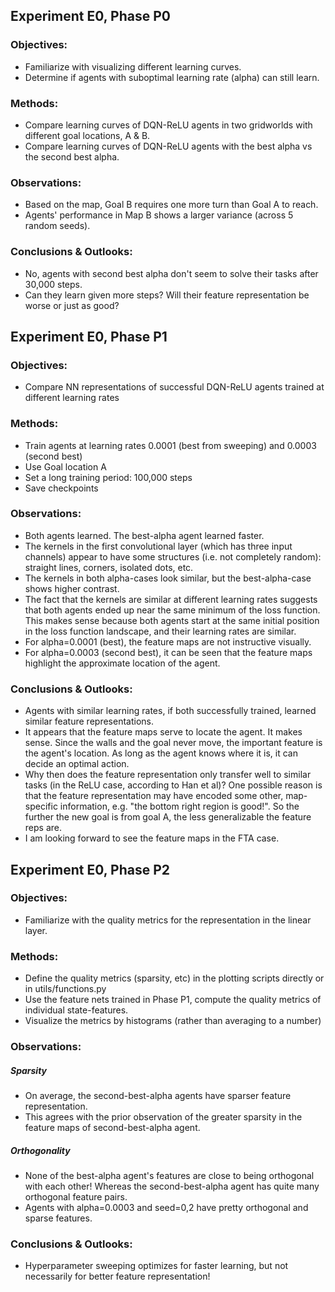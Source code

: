 ##  Experiment E0, Phase P0
### Objectives: 
- Familiarize with visualizing different learning curves. 
- Determine if agents with suboptimal learning rate (alpha) can still learn.
### Methods: 
- Compare learning curves of DQN-ReLU agents in two gridworlds with different goal locations, A & B.
- Compare learning curves of DQN-ReLU agents with the best alpha vs the second best alpha.
### Observations: 
- Based on the map, Goal B requires one more turn than Goal A to reach. 
- Agents' performance in Map B shows a larger variance (across 5 random seeds). 
### Conclusions & Outlooks: 
- No, agents with second best alpha don't seem to solve their tasks after 30,000 steps.
- Can they learn given more steps? Will their feature representation be worse or just as good?

## Experiment E0, Phase P1
### Objectives: 
- Compare NN representations of successful DQN-ReLU agents trained at different learning rates
### Methods: 
- Train agents at learning rates 0.0001 (best from sweeping) and 0.0003 (second best)
- Use Goal location A
- Set a long training period: 100,000 steps
- Save checkpoints
### Observations:
- Both agents learned. The best-alpha agent learned faster.
- The kernels in the first convolutional layer (which has three input channels) appear to have some structures (i.e. not completely random): straight lines, corners, isolated dots, etc.
- The kernels in both alpha-cases look similar, but the best-alpha-case shows higher contrast.
- The fact that the kernels are similar at different learning rates suggests that both agents ended up near the same minimum of the loss function. This makes sense because both agents start at the same initial position in the loss function landscape, and their learning rates are similar.
- For alpha=0.0001 (best), the feature maps are not instructive visually. 
- For alpha=0.0003 (second best), it can be seen that the feature maps highlight the approximate location of the agent. 
### Conclusions & Outlooks: 
- Agents with similar learning rates, if both successfully trained, learned similar feature representations.
- It appears that the feature maps serve to locate the agent. It makes sense. Since the walls and the goal never move, the important feature is the agent's location. As long as the agent knows where it is, it can decide an optimal action. 
- Why then does the feature representation only transfer well to similar tasks (in the ReLU case, according to Han et al)? One possible reason is that the feature representation may have encoded some other, map-specific information, e.g. "the bottom right region is good!". So the further the new goal is from goal A, the less generalizable the feature reps are.
- I am looking forward to see the feature maps in the FTA case.

## Experiment E0, Phase P2
### Objectives: 
- Familiarize with the quality metrics for the representation in the linear layer.
### Methods: 
- Define the quality metrics (sparsity, etc) in the plotting scripts directly or in utils/functions.py
- Use the feature nets trained in Phase P1, compute the quality metrics of individual state-features.
- Visualize the metrics by histograms (rather than averaging to a number)
### Observations: 
##### Sparsity
- On average, the second-best-alpha agents have sparser feature representation.
- This agrees with the prior observation of the greater sparsity in the feature maps of second-best-alpha agent.
##### Orthogonality
- None of the best-alpha agent's features are close to being orthogonal with each other! Whereas the second-best-alpha agent has quite many orthogonal feature pairs.
- Agents with alpha=0.0003 and seed=0,2 have pretty orthogonal and sparse features.
### Conclusions & Outlooks: 
- Hyperparameter sweeping optimizes for faster learning, but not necessarily for better feature representation!

